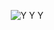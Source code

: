 <p align="center">
  <img src="https://frinkiac.com/video/S07E07/7TKEG2YoBCX-lkJeX9HTWH66vo0=.gif" alt="Y Y Y"/>
</p>
